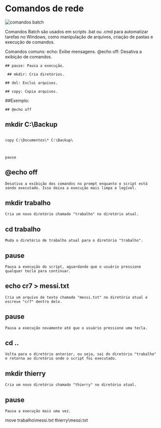 # Comandos de rede 
![comandos batch](https://arquivo.devmedia.com.br/artigos/BrunoAugusto/bat/BAT4.jpg)

Comandos Batch são usados em scripts .bat ou .cmd para automatizar tarefas no Windows, como manipulação de arquivos, criação de pastas e execução de comandos.

Comandos comuns: echo: Exibe mensagens.
@echo off: Desativa a exibição de comandos.

```
## pause: Pausa a execução.
```

```
 ## mkdir: Cria diretórios.
```
```
## del: Exclui arquivos.
```
```
## copy: Copia arquivos.
```

##Exemplo:

```
## @echo off
```

## mkdir C:\Backup
```

copy C:\Documentos\* C:\Backup\



pause
```

## @echo off
```
Desativa a exibição dos comandos no prompt enquanto o script está sendo executado. Isso deixa a execução mais limpa e legível.
```

## mkdir trabalho
```
Cria um novo diretório chamado "trabalho" no diretório atual.
```

## cd trabalho
```
Muda o diretório de trabalho atual para o diretório "trabalho".
```

## pause
```
Pausa a execução do script, aguardando que o usuário pressione qualquer tecla para continuar.
```

## echo cr7 > messi.txt
```
Cria um arquivo de texto chamado "messi.txt" no diretório atual e escreve "cr7" dentro dele.
```

## pause
```
Pausa a execução novamente até que o usuário pressione uma tecla.
```

## cd ..
```
Volta para o diretório anterior, ou seja, sai do diretório "trabalho" e retorna ao diretório onde o script foi executado.
```

## mkdir thierry
```
Cria um novo diretório chamado "thierry" no diretório atual.
```

## pause
```
Pausa a execução mais uma vez.
```

move trabalho\messi.txt thierry\messi.txt



































